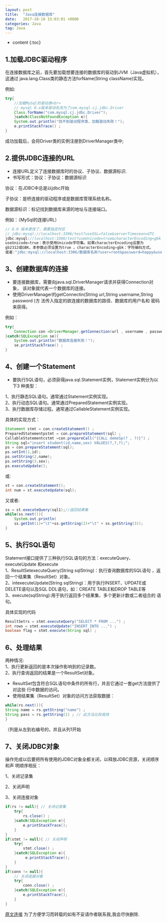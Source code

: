 ```yaml
---
layout: post
title:  "Java连接数据库"
date:   2017-10-18 15:03:01 +0800
categories: Java
tag: Java
---
```


* content
{:toc}

## 1.加载JDBC驱动程序

在连接数据库之前，首先要加载想要连接的数据库的驱动到JVM（Java虚拟机）， 这通过
java.lang.Class类的静态方法forName(String className)实现。

例如:

```java
try{
    //加载MySql的驱动类<br>
    // mysql 8.x版本驱动名改为了com.mysql.cj.jdbc.Driver
    Class.forName("com.mysql.cj.jdbc.Driver");
    }catch(ClassNotFoundException e){
    System.out.println("找不到驱动程序类，加载驱动失败！");
    e.printStackTrace() ;
}
```

成功加载后，会将Driver类的实例注册到DriverManager类中;

## 2.提供JDBC连接的URL

* 连接URL定义了连接数据库时的协议、子协议、数据源标识.
* 书写形式：协议：子协议：数据源标识

协议：在JDBC中总是以jdbc开始

子协议：是桥连接的驱动程序或是数据库管理系统名称。

数据源标识：标记找到数据库来源的地址与连接端口。

例如：（MySql的连接URL）

```java
// 8.0 版本更改了，需要指定时区
// jdbc:mysql://localhost:3306/test?useSSL=false&serverTimezeon=UTC
jdbc:mysql://localhost:3306/test?useUnicode=true&characterEncoding=gbk ;
useUnicode=true：表示使用Unicode字符集。如果characterEncoding设置为
gb2312或GBK，本参数必须设置为true 。characterEncoding=gbk：字符编码方式。
或者:"jdbc:mysql://localhost:3306/数据库名称?user=root&password=happy&useSSL=false";
```

## 3、创建数据库的连接

* 要连接数据库，需要向java.sql.DriverManager请求并获得Connection对象， 该对象就代表一个数据库的连接。
* 使用DriverManager的getConnectin(String url,String username,String password )方
    法传入指定的欲连接的数据库的路径、数据库的用户名和 密码来获得。

例如：

```java
try{
    Connection con =DriverManager.getConnection(url , username , password ) ;
}catch(SQLException se){
    System.out.println("数据库连接失败！");
    se.printStackTrace() ;
}
```

## 4、创建一个Statement

* 要执行SQL语句，必须获得java.sql.Statement实例，Statement实例分为以下3 种类型：

1、执行静态SQL语句。通常通过Statement实例实现。  
2、执行动态SQL语句。通常通过PreparedStatement实例实现。  
3、执行数据库存储过程。通常通过CallableStatement实例实现。  

具体的实现方式：

```java
Statement stmt = con.createStatement() ;
PreparedStatementpstmt = con.prepareStatement(sql) ;
CallableStatementcstmt =con.prepareCall("{CALL demoSp(? , ?)}") ;
String sql="insert student(id,name,sex) VALUES(?,?,?);";
ps = con.prepareStatement(sql);
ps.setInt(1,id);
ps.setString(2,name);
ps.setString(3,sex);
ps.executeUpdate();
```

或:

```java
st = con.createStatement();
int num = st.executeUpdate(sql);
```

又或者:

```java
ss = st.executeQuery(sql1);//返回结果集
while(ss.next()){
    System.out.println(
    ss.getInt(1)+"\t"+ss.getString(2)+"\t" + ss.getString(3));
}
```

## 5、执行SQL语句

Statement接口提供了三种执行SQL语句的方法：executeQuery、executeUpdate 和execute  
1、ResultSetexecuteQuery(String sqlString)：执行查询数据库的SQL语句 ，返回一个结果集（ResultSet）对象。  
2、intexecuteUpdate(String sqlString)：用于执行INSERT、UPDATE或
DELETE语句以及SQL DDL语句，如：CREATE TABLE和DROP TABLE等  
3、execute(sqlString):用于执行返回多个结果集、多个更新计数或二者组合的 语句。  

具体实现的代码

```java
ResultSetrs = stmt.executeQuery("SELECT * FROM ...") ;
int rows = stmt.executeUpdate("INSERT INTO ...") ;
boolean flag = stmt.execute(String sql) ;
```

## 6、处理结果

两种情况:  
1、执行更新返回的是本次操作影响到的记录数。  
2、执行查询返回的结果是一个ResultSet对象。  

* ResultSet包含符合SQL语句中条件的所有行，并且它通过一套get方法提供了对这些 行中数据的访问。
* 使用结果集（ResultSet）对象的访问方法获取数据：

```java
while(rs.next()){
String name = rs.getString("name") ;
String pass = rs.getString(1) ; // 此方法比较高效
}
```

（列是从左到右编号的，并且从列1开始

## 7、关闭JDBC对象

操作完成以后要把所有使用的JDBC对象全都关闭，以释放JDBC资源，关闭顺序和声 明顺序相反：

1、关闭记录集

2、关闭声明

3、关闭连接对象

```java
if(rs != null){ // 关闭记录集
    try{
        rs.close() ;
    }catch(SQLException e){
        e.printStackTrace();
    }
}
if(stmt != null){ // 关闭声明
    try{
        stmt.close() ;
    }catch(SQLException e){
         e.printStackTrace();
    }
}
if(conn != null){
    // 关闭连接对象
    try{
        conn.close() ;
    }catch(SQLException e){
        e.printStackTrace();
    }
}
```

[原文连接](http://blog.csdn.net/javaniuniu/article/details/52403509)
为了方便学习而转载的如有不妥请作者联系我,我会尽快删除.
